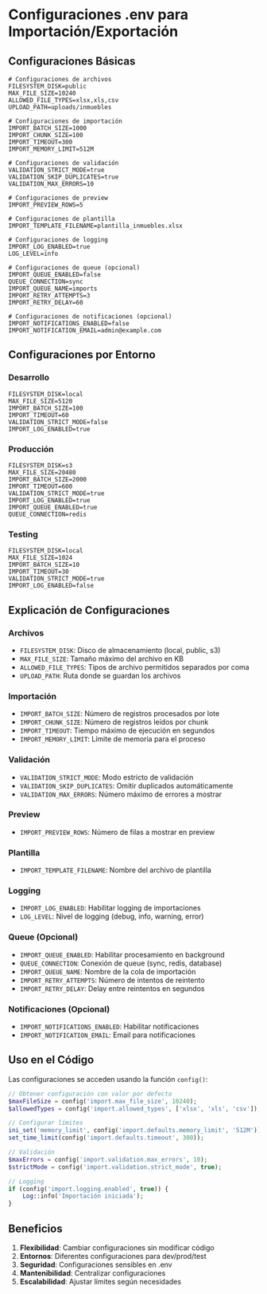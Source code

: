 # Configuraciones .env para Importación/Exportación

## Configuraciones Básicas

```env
# Configuraciones de archivos
FILESYSTEM_DISK=public
MAX_FILE_SIZE=10240
ALLOWED_FILE_TYPES=xlsx,xls,csv
UPLOAD_PATH=uploads/inmuebles

# Configuraciones de importación
IMPORT_BATCH_SIZE=1000
IMPORT_CHUNK_SIZE=100
IMPORT_TIMEOUT=300
IMPORT_MEMORY_LIMIT=512M

# Configuraciones de validación
VALIDATION_STRICT_MODE=true
VALIDATION_SKIP_DUPLICATES=true
VALIDATION_MAX_ERRORS=10

# Configuraciones de preview
IMPORT_PREVIEW_ROWS=5

# Configuraciones de plantilla
IMPORT_TEMPLATE_FILENAME=plantilla_inmuebles.xlsx

# Configuraciones de logging
IMPORT_LOG_ENABLED=true
LOG_LEVEL=info

# Configuraciones de queue (opcional)
IMPORT_QUEUE_ENABLED=false
QUEUE_CONNECTION=sync
IMPORT_QUEUE_NAME=imports
IMPORT_RETRY_ATTEMPTS=3
IMPORT_RETRY_DELAY=60

# Configuraciones de notificaciones (opcional)
IMPORT_NOTIFICATIONS_ENABLED=false
IMPORT_NOTIFICATION_EMAIL=admin@example.com
```

## Configuraciones por Entorno

### Desarrollo
```env
FILESYSTEM_DISK=local
MAX_FILE_SIZE=5120
IMPORT_BATCH_SIZE=100
IMPORT_TIMEOUT=60
VALIDATION_STRICT_MODE=false
IMPORT_LOG_ENABLED=true
```

### Producción
```env
FILESYSTEM_DISK=s3
MAX_FILE_SIZE=20480
IMPORT_BATCH_SIZE=2000
IMPORT_TIMEOUT=600
VALIDATION_STRICT_MODE=true
IMPORT_LOG_ENABLED=true
IMPORT_QUEUE_ENABLED=true
QUEUE_CONNECTION=redis
```

### Testing
```env
FILESYSTEM_DISK=local
MAX_FILE_SIZE=1024
IMPORT_BATCH_SIZE=10
IMPORT_TIMEOUT=30
VALIDATION_STRICT_MODE=true
IMPORT_LOG_ENABLED=false
```

## Explicación de Configuraciones

### Archivos
- `FILESYSTEM_DISK`: Disco de almacenamiento (local, public, s3)
- `MAX_FILE_SIZE`: Tamaño máximo del archivo en KB
- `ALLOWED_FILE_TYPES`: Tipos de archivo permitidos separados por coma
- `UPLOAD_PATH`: Ruta donde se guardan los archivos

### Importación
- `IMPORT_BATCH_SIZE`: Número de registros procesados por lote
- `IMPORT_CHUNK_SIZE`: Número de registros leídos por chunk
- `IMPORT_TIMEOUT`: Tiempo máximo de ejecución en segundos
- `IMPORT_MEMORY_LIMIT`: Límite de memoria para el proceso

### Validación
- `VALIDATION_STRICT_MODE`: Modo estricto de validación
- `VALIDATION_SKIP_DUPLICATES`: Omitir duplicados automáticamente
- `VALIDATION_MAX_ERRORS`: Número máximo de errores a mostrar

### Preview
- `IMPORT_PREVIEW_ROWS`: Número de filas a mostrar en preview

### Plantilla
- `IMPORT_TEMPLATE_FILENAME`: Nombre del archivo de plantilla

### Logging
- `IMPORT_LOG_ENABLED`: Habilitar logging de importaciones
- `LOG_LEVEL`: Nivel de logging (debug, info, warning, error)

### Queue (Opcional)
- `IMPORT_QUEUE_ENABLED`: Habilitar procesamiento en background
- `QUEUE_CONNECTION`: Conexión de queue (sync, redis, database)
- `IMPORT_QUEUE_NAME`: Nombre de la cola de importación
- `IMPORT_RETRY_ATTEMPTS`: Número de intentos de reintento
- `IMPORT_RETRY_DELAY`: Delay entre reintentos en segundos

### Notificaciones (Opcional)
- `IMPORT_NOTIFICATIONS_ENABLED`: Habilitar notificaciones
- `IMPORT_NOTIFICATION_EMAIL`: Email para notificaciones

## Uso en el Código

Las configuraciones se acceden usando la función `config()`:

```php
// Obtener configuración con valor por defecto
$maxFileSize = config('import.max_file_size', 10240);
$allowedTypes = config('import.allowed_types', ['xlsx', 'xls', 'csv']);

// Configurar límites
ini_set('memory_limit', config('import.defaults.memory_limit', '512M'));
set_time_limit(config('import.defaults.timeout', 300));

// Validación
$maxErrors = config('import.validation.max_errors', 10);
$strictMode = config('import.validation.strict_mode', true);

// Logging
if (config('import.logging.enabled', true)) {
    Log::info('Importación iniciada');
}
```

## Beneficios

1. **Flexibilidad**: Cambiar configuraciones sin modificar código
2. **Entornos**: Diferentes configuraciones para dev/prod/test
3. **Seguridad**: Configuraciones sensibles en .env
4. **Mantenibilidad**: Centralizar configuraciones
5. **Escalabilidad**: Ajustar límites según necesidades 